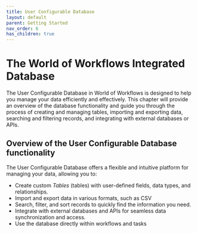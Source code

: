```yaml
---
title: User Configurable Database
layout: default
parent: Getting Started
nav_order: 6
has_children: true
---
```


# The World of Workflows Integrated Database

The User Configurable Database in World of Workflows is designed to help you manage your data efficiently and effectively. This chapter will provide an overview of the database functionality and guide you through the process of creating and managing tables, importing and exporting data, searching and filtering records, and integrating with external databases or APIs.

## Overview of the User Configurable Database functionality

The User Configurable Database offers a flexible and intuitive platform for managing your data, allowing you to:

- Create custom *Tables* (tables) with user-defined fields, data types, and relationships.
- Import and export data in various formats, such as CSV
- Search, filter, and sort records to quickly find the information you need.
- Integrate with external databases and APIs for seamless data synchronization and access.
- Use the database directly within workflows and tasks
